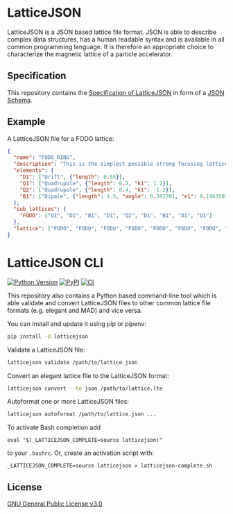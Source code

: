 # LatticeJSON

LatticeJSON is a JSON based lattice file format. JSON is able to describe complex data structures,
has a human readable syntax and is available in all common programming language. It is therefore an
appropriate choice to characterize the magnetic lattice of a particle accelerator.

## Specification
This repository contains the
[Specification of LatticeJSON](https://github.com/andreasfelix/latticejson/blob/master/latticejson/schema.json)
in form of a [JSON Schema](https://json-schema.org).


## Example

A LatticeJSON file for a FODO lattice:
```json
{
  "name": "FODO_RING",
  "description": "This is the simplest possible strong focusing lattice.",
  "elements": {
    "D1": ["Drift", {"length": 0.55}],
    "Q1": ["Quadrupole", {"length": 0.2, "k1": 1.2}],
    "Q2": ["Quadrupole", {"length": 0.4, "k1": -1.2}],
    "B1": ["Dipole", {"length": 1.5, "angle": 0.392701, "e1": 0.1963505, "e2": 0.1963505}]
  },
  "sub_lattices": {
    "FODO": ["Q1", "D1", "B1", "D1", "Q2", "D1", "B1", "D1", "Q1"]
  },
  "lattice": ["FODO", "FODO", "FODO", "FODO", "FODO", "FODO", "FODO", "FODO"]
}
```


# LatticeJSON CLI
[![Python Version](https://img.shields.io/pypi/pyversions/latticejson)](https://pypi.org/project/latticejson/)
[![PyPI](https://img.shields.io/pypi/v/latticejson.svg)](https://pypi.org/project/latticejson/)
[![CI](https://github.com/andreasfelix/latticejson/workflows/CI/badge.svg)](https://github.com/andreasfelix/latticejson/actions?query=workflow%3ACI)

This repository also contains a Python based command-line tool which is able validate
and convert LatticeJSON files to other common lattice file formats
(e.g. elegant and MAD) and vice versa.

You can install and update it using pip or pipenv:
```sh
pip install -U latticejson
```

Validate a LatticeJSON file:
```sh
latticejson validate /path/to/lattice.json
```

Convert an elegant lattice file to the LatticeJSON format:
```sh
latticejson convert --to json /path/to/lattice.lte
```

Autoformat one or more LatticeJSON files:
```sh
latticejson autoformat /path/to/lattice.json ...
```

To activate Bash completion add
```
eval "$(_LATTICEJSON_COMPLETE=source latticejson)"
```

to your `.bashrc`. Or, create an activation script with:
```
_LATTICEJSON_COMPLETE=source latticejson > latticejson-complete.sh
```

## License
[GNU General Public License v3.0](https://github.com/andreasfelix/latticejson/blob/master/LICENSE)
